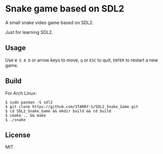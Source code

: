 # Snake game based on SDL2

A small snake video game based on SDL2.

Just for learning SDL2.

## Usage

Use `W S A D` or arrow keys to move, `q` or `ESC` to quit, `ENTER` to restart a new game.

## Build

For Arch Linux:

```
$ sudo pacman -S sdl2
$ git clone https://github.com/STARRY-S/SDL2_Snake_Game.git
$ cd SDL2_Snake_Game && mkdir build && cd build
$ cmake .. && make
$ ./snake
```

## License

MIT
